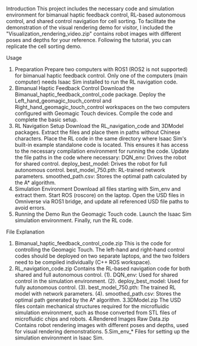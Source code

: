 Introduction
This project includes the necessary code and simulation environment for bimanual haptic feedback control, RL-based autonomous control, and shared control navigation for cell sorting. To facilitate the demonstration of the visual rendering demo for visitor, I included the "Visualization_rendering_video.zip" contains robot images with different poses and depths for your reference. Following the tutorial, you can replicate the cell sorting demo.

Usage
1. Preparation
Prepare two computers with ROS1 (ROS2 is not supported) for bimanual haptic feedback control. Only one of the computers (main computer) needs Isaac Sim installed to run the RL navigation code.
2. Bimanual Haptic Feedback Control
Download the Bimanual_haptic_feedback_control_code package.
Deploy the Left_hand_geomagic_touch_control and Right_hand_geomagic_touch_control workspaces on the two computers configured with Geomagic Touch devices.
Compile the code and complete the basic setup.
3. RL Navigation Setup
Download the RL_navigation_code and 3DModel packages.
Extract the files and place them in paths without Chinese characters.
Place the RL code in the same directory where Isaac Sim's built-in example standalone code is located. This ensures it has access to the necessary compilation environment for running the code.
Update the file paths in the code where necessary:
DQN_env: Drives the robot for shared control.
deploy_best_model: Drives the robot for full autonomous control.
best_model_750.pth: RL-trained network parameters.
smoothed_path.csv: Stores the optimal path calculated by the A* algorithm.
4. Simulation Environment
Download all files starting with Sim_env and extract them.
Start ROS (roscore) on the laptop.
Open the USD files in Omniverse via ROS1 bridge, and update all referenced USD file paths to avoid errors.
5. Running the Demo
Run the Geomagic Touch code.
Launch the Isaac Sim simulation environment.
Finally, run the RL code.

File Explanation
1. Bimanual_haptic_feedback_control_code.zip
This is the code for controlling the Geomagic Touch. The left-hand and right-hand control codes should be deployed on two separate laptops, and the two folders need to be compiled individually (C++ ROS workspace).
2. RL_navigation_code.zip
Contains the RL-based navigation code for both shared and full autonomous control.
(1). DQN_env: Used for shared control in the simulation environment.
(2). deploy_best_model: Used for fully autonomous control.
(3). best_model_750.pth: The trained RL model with network parameters.
(4). smoothed_path.csv: Stores the optimal path generated by the A* algorithm.
3.3DModel.zip
The USD files contain mechanical structures required for the microfluidic simulation environment, such as those converted from STL files of microfluidic chips and robots.
4.Rendered Images Raw Data.zip
Contains robot rendering images with different poses and depths, used for visual rendering demonstrations.
5.Sim_env_*
Files for setting up the simulation environment in Isaac Sim.
